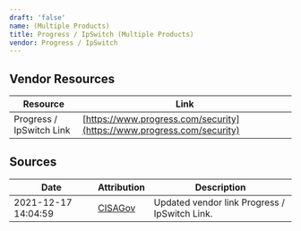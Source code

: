 ```yaml
---
draft: 'false'
name: (Multiple Products)
title: Progress / IpSwitch (Multiple Products)
vendor: Progress / IpSwitch
---
```


## Vendor Resources
| Resource | Link |
| --- | --- |
| Progress / IpSwitch Link | [https://www.progress.com/security](https://www.progress.com/security) |



## Sources
| Date | Attribution | Description |
| --- | --- | --- |
| 2021-12-17 14:04:59 | [CISAGov](https://raw.githubusercontent.com/cisagov/log4j-affected-db/develop/README.md) | Updated vendor link Progress / IpSwitch Link.  |
